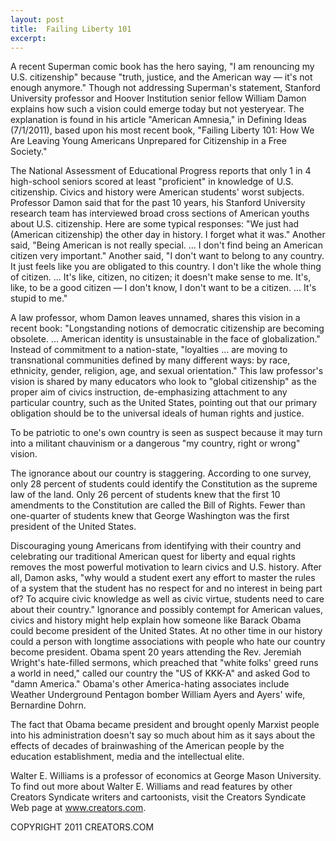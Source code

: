 ```yaml
---
layout: post
title:  Failing Liberty 101
excerpt:
---
```


A recent Superman comic book has the hero saying, "I am renouncing my U.S. citizenship" because "truth, justice, and the American way — it's not enough anymore." Though not addressing Superman's statement, Stanford University professor and Hoover Institution senior fellow William Damon explains how such a vision could emerge today but not yesteryear. The explanation is found in his article "American Amnesia," in Defining Ideas (7/1/2011), based upon his most recent book, "Failing Liberty 101: How We Are Leaving Young Americans Unprepared for Citizenship in a Free Society."

The National Assessment of Educational Progress reports that only 1 in 4 high-school seniors scored at least "proficient" in knowledge of U.S. citizenship. Civics and history were American students' worst subjects. Professor Damon said that for the past 10 years, his Stanford University research team has interviewed broad cross sections of American youths about U.S. citizenship. Here are some typical responses: "We just had (American citizenship) the other day in history. I forget what it was." Another said, "Being American is not really special. ... I don't find being an American citizen very important." Another said, "I don't want to belong to any country. It just feels like you are obligated to this country. I don't like the whole thing of citizen. ... It's like, citizen, no citizen; it doesn't make sense to me. It's, like, to be a good citizen — I don't know, I don't want to be a citizen. ... It's stupid to me."

A law professor, whom Damon leaves unnamed, shares this vision in a recent book: "Longstanding notions of democratic citizenship are becoming obsolete. ... American identity is unsustainable in the face of globalization." Instead of commitment to a nation-state, "loyalties ... are moving to transnational communities defined by many different ways: by race, ethnicity, gender, religion, age, and sexual orientation." This law professor's vision is shared by many educators who look to "global citizenship" as the proper aim of civics instruction, de-emphasizing attachment to any particular country, such as the United States, pointing out that our primary obligation should be to the universal ideals of human rights and justice.

 To be patriotic to one's own country is seen as suspect because it may turn into a militant chauvinism or a dangerous "my country, right or wrong" vision.

The ignorance about our country is staggering. According to one survey, only 28 percent of students could identify the Constitution as the supreme law of the land. Only 26 percent of students knew that the first 10 amendments to the Constitution are called the Bill of Rights. Fewer than one-quarter of students knew that George Washington was the first president of the United States.

Discouraging young Americans from identifying with their country and celebrating our traditional American quest for liberty and equal rights removes the most powerful motivation to learn civics and U.S. history. After all, Damon asks, "why would a student exert any effort to master the rules of a system that the student has no respect for and no interest in being part of? To acquire civic knowledge as well as civic virtue, students need to care about their country." Ignorance and possibly contempt for American values, civics and history might help explain how someone like Barack Obama could become president of the United States. At no other time in our history could a person with longtime associations with people who hate our country become president. Obama spent 20 years attending the Rev. Jeremiah Wright's hate-filled sermons, which preached that "white folks' greed runs a world in need," called our country the "US of KKK-A" and asked God to "damn America." Obama's other America-hating associates include Weather Underground Pentagon bomber William Ayers and Ayers' wife, Bernardine Dohrn.

The fact that Obama became president and brought openly Marxist people into his administration doesn't say so much about him as it says about the effects of decades of brainwashing of the American people by the education establishment, media and the intellectual elite.

Walter E. Williams is a professor of economics at George Mason University. To find out more about Walter E. Williams and read features by other Creators Syndicate writers and cartoonists, visit the Creators Syndicate Web page at www.creators.com.

COPYRIGHT 2011 CREATORS.COM
